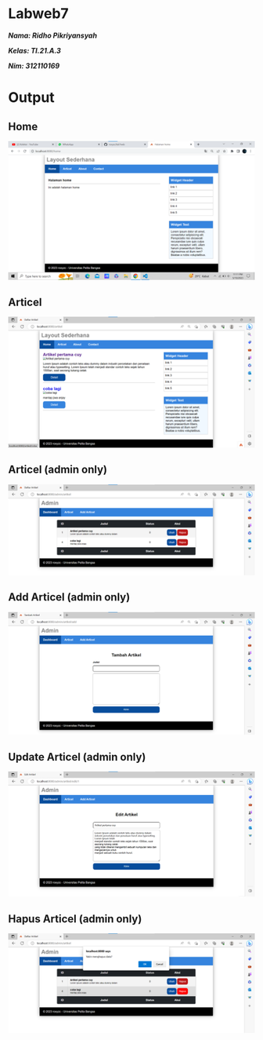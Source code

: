 # Labweb7

**_<p>Nama: Ridho Pikriyansyah</p>_**
**_<p>Kelas: TI.21.A.3</p>_**
**_<p>Nim: 312110169</p>_**

# Output

## Home

![roxyzc](./img/gambar.png)

## Articel

![roxyzc](./img/artikel.png)

## Articel (admin only)

![roxyzc](./img/admin.png)

## Add Articel (admin only)

![roxyzc](./img/tambah.png)

## Update Articel (admin only)

![roxyzc](./img/ubah.png)

## Hapus Articel (admin only)

![roxyzc](./img/hapus.png)
